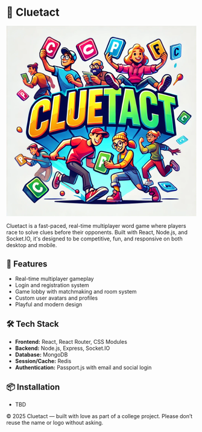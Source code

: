 # 🧩 Cluetact

![Cluetact Logo](Client/src/assets/Cluetact.jpeg)

Cluetact is a fast-paced, real-time multiplayer word game where players race to solve clues before their opponents. Built with React, Node.js, and Socket.IO, it's designed to be competitive, fun, and responsive on both desktop and mobile.

## 🚀 Features

- Real-time multiplayer gameplay
- Login and registration system
- Game lobby with matchmaking and room system
- Custom user avatars and profiles
- Playful and modern design

## 🛠 Tech Stack

- **Frontend:** React, React Router, CSS Modules
- **Backend:** Node.js, Express, Socket.IO
- **Database:** MongoDB
- **Session/Cache:** Redis
- **Authentication:** Passport.js with email and social login

## 📦 Installation

- TBD

© 2025 Cluetact — built with love as part of a college project. Please don’t reuse the name or logo without asking. 

